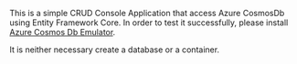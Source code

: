 This is a simple CRUD Console Application that access Azure CosmosDb using Entity Framework Core. In order to test it successfully, please install [Azure Cosmos Db Emulator](https://aka.ms/cosmosdb-emulator).

It is neither necessary create a database or a container.
